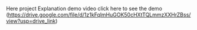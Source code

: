 Here project Explanation demo video
click here to see the demo 
(https://drive.google.com/file/d/1z1kFqlmHuGOK50cHXtTQLmmzXXHrZBss/view?usp=drive_link)
